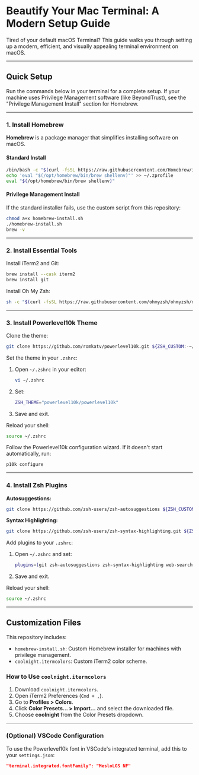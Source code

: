# Beautify Your Mac Terminal: A Modern Setup Guide

Tired of your default macOS Terminal? This guide walks you through setting up a modern, efficient, and visually appealing terminal environment on macOS.

---

## Quick Setup

Run the commands below in your terminal for a complete setup. If your machine uses Privilege Management software (like BeyondTrust), see the "Privilege Management Install" section for Homebrew.

---

### 1. Install Homebrew

**Homebrew** is a package manager that simplifies installing software on macOS.

#### Standard Install

```bash
/bin/bash -c "$(curl -fsSL https://raw.githubusercontent.com/Homebrew/install/HEAD/install.sh)"
echo 'eval "$(/opt/homebrew/bin/brew shellenv)"' >> ~/.zprofile
eval "$(/opt/homebrew/bin/brew shellenv)"
```

#### Privilege Management Install

If the standard installer fails, use the custom script from this repository:

```bash
chmod a+x homebrew-install.sh
./homebrew-install.sh
brew -v
```

---

### 2. Install Essential Tools

Install iTerm2 and Git:

```bash
brew install --cask iterm2
brew install git
```

Install Oh My Zsh:

```bash
sh -c "$(curl -fsSL https://raw.githubusercontent.com/ohmyzsh/ohmyzsh/master/tools/install.sh)"
```

---

### 3. Install Powerlevel10k Theme

Clone the theme:

```bash
git clone https://github.com/romkatv/powerlevel10k.git ${ZSH_CUSTOM:-~/.oh-my-zsh/custom}/themes/powerlevel10k
```

Set the theme in your `.zshrc`:

1. Open `~/.zshrc` in your editor:
    ```bash
    vi ~/.zshrc
    ```
2. Set:
    ```zsh
    ZSH_THEME="powerlevel10k/powerlevel10k"
    ```
3. Save and exit.

Reload your shell:

```bash
source ~/.zshrc
```

Follow the Powerlevel10k configuration wizard. If it doesn't start automatically, run:

```bash
p10k configure
```

---

### 4. Install Zsh Plugins

**Autosuggestions:**

```bash
git clone https://github.com/zsh-users/zsh-autosuggestions ${ZSH_CUSTOM:-~/.oh-my-zsh/custom}/plugins/zsh-autosuggestions
```

**Syntax Highlighting:**

```bash
git clone https://github.com/zsh-users/zsh-syntax-highlighting.git ${ZSH_CUSTOM:-~/.oh-my-zsh/custom}/plugins/zsh-syntax-highlighting
```

Add plugins to your `.zshrc`:

1. Open `~/.zshrc` and set:
    ```zsh
    plugins=(git zsh-autosuggestions zsh-syntax-highlighting web-search)
    ```
2. Save and exit.

Reload your shell:

```bash
source ~/.zshrc
```

---

## Customization Files

This repository includes:

- `homebrew-install.sh`: Custom Homebrew installer for machines with privilege management.
- `coolnight.itermcolors`: Custom iTerm2 color scheme.

### How to Use `coolnight.itermcolors`

1. Download `coolnight.itermcolors`.
2. Open iTerm2 Preferences (`Cmd + ,`).
3. Go to **Profiles > Colors**.
4. Click **Color Presets... > Import...** and select the downloaded file.
5. Choose **coolnight** from the Color Presets dropdown.

---

### (Optional) VSCode Configuration

To use the Powerlevel10k font in VSCode's integrated terminal, add this to your `settings.json`:

```json
"terminal.integrated.fontFamily": "MesloLGS NF"
```
